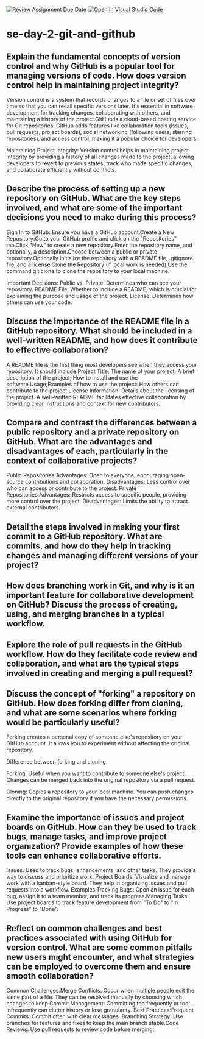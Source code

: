 [![Review Assignment Due Date](https://classroom.github.com/assets/deadline-readme-button-22041afd0340ce965d47ae6ef1cefeee28c7c493a6346c4f15d667ab976d596c.svg)](https://classroom.github.com/a/8wgCKhpZ)
[![Open in Visual Studio Code](https://classroom.github.com/assets/open-in-vscode-2e0aaae1b6195c2367325f4f02e2d04e9abb55f0b24a779b69b11b9e10269abc.svg)](https://classroom.github.com/online_ide?assignment_repo_id=15650847&assignment_repo_type=AssignmentRepo)
# se-day-2-git-and-github
## Explain the fundamental concepts of version control and why GitHub is a popular tool for managing versions of code. How does version control help in maintaining project integrity?

Version control is a system that records changes to a file or set of files over time so that you can recall specific versions later. It's essential in software development for tracking changes, collaborating with others, and maintaining a history of the project.GitHub:is a cloud-based hosting service for Git repositories. GitHub adds features like collaboration tools (issues, pull requests, project boards), social networking (following users, starring repositories), and access control, making it a popular choice for developers.

Maintaining Project Integrity: Version control helps in maintaining project integrity by providing a history of all changes made to the project, allowing developers to revert to previous states, track who made specific changes, and collaborate efficiently without conflicts.

## Describe the process of setting up a new repository on GitHub. What are the key steps involved, and what are some of the important decisions you need to make during this process?

Sign In to GitHub: Ensure you have a GitHub account.Create a New Repository:Go to your GitHub profile and click on the "Repositories" tab.Click "New" to create a new repository.Enter the repository name, and optionally, a description.Choose between a public or private repository.Optionally initialize the repository with a README file, .gitignore file, and a license.Clone the Repository (if local work is needed):Use the command git clone <repository-url> to clone the repository to your local machine.

Important Decisions:
Public vs. Private: Determines who can see your repository.
README File: Whether to include a README, which is crucial for explaining the purpose and usage of the project.
License: Determines how others can use your code.

## Discuss the importance of the README file in a GitHub repository. What should be included in a well-written README, and how does it contribute to effective collaboration?

A README file is the first thing most developers see when they access your repository. It should include:Project Title; The name of your project; A brief description of the project; How to install and use the software.Usage;Examples of how to use the project: How others can contribute to the project.License Information: Details about the licensing of the project.
A well-written README facilitates effective collaboration by providing clear instructions and context for new contributors.

## Compare and contrast the differences between a public repository and a private repository on GitHub. What are the advantages and disadvantages of each, particularly in the context of collaborative projects?

Public Repositories:Advantages: Open to everyone, encouraging open-source contributions and collaboration.
Disadvantages: Less control over who can access or contribute to the project.
Private Repositories:Advantages: Restricts access to specific people, providing more control over the project.
Disadvantages: Limits the ability to attract external contributors.

## Detail the steps involved in making your first commit to a GitHub repository. What are commits, and how do they help in tracking changes and managing different versions of your project?

## How does branching work in Git, and why is it an important feature for collaborative development on GitHub? Discuss the process of creating, using, and merging branches in a typical workflow.

## Explore the role of pull requests in the GitHub workflow. How do they facilitate code review and collaboration, and what are the typical steps involved in creating and merging a pull request?

## Discuss the concept of "forking" a repository on GitHub. How does forking differ from cloning, and what are some scenarios where forking would be particularly useful?

Forking creates a personal copy of someone else's repository on your GitHub account. It allows you to experiment without affecting the original repository.

Difference between forking and cloning 

Forking: Useful when you want to contribute to someone else's project. Changes can be merged back into the original repository via a pull request.

Cloning: Copies a repository to your local machine. You can push changes directly to the original repository if you have the necessary permissions.

## Examine the importance of issues and project boards on GitHub. How can they be used to track bugs, manage tasks, and improve project organization? Provide examples of how these tools can enhance collaborative efforts.

Issues: Used to track bugs, enhancements, and other tasks. They provide a way to discuss and prioritize work.
Project Boards: Visualize and manage work with a kanban-style board. They help in organizing issues and pull requests into a workflow.
Examples:Tracking Bugs: Open an issue for each bug, assign it to a team member, and track its progress.Managing Tasks: Use project boards to track feature development from "To Do" to "In Progress" to "Done".

## Reflect on common challenges and best practices associated with using GitHub for version control. What are some common pitfalls new users might encounter, and what strategies can be employed to overcome them and ensure smooth collaboration?

Common Challenges:Merge Conflicts: Occur when multiple people edit the same part of a file. They can be resolved manually by choosing which changes to keep.Commit Management: Committing too frequently or too infrequently can clutter history or lose granularity.
Best Practices:Frequent Commits: Commit often with clear messages ;Branching Strategy: Use branches for features and fixes to keep the main branch stable.Code Reviews: Use pull requests to review code before merging.

